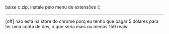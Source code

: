 baixe o zip, instale pelo menu de extensões (:

---

[off] não está na store do chrome porq eu tenho que pagar 5 dólares para ter uma conta de dev, o que seria mais ou menos 150 reais
